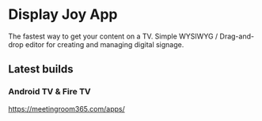 # Display Joy App

The fastest way to get your content on a TV. Simple WYSIWYG / Drag-and-drop editor for creating and managing digital signage.

## Latest builds

### Android TV & Fire TV

https://meetingroom365.com/apps/


